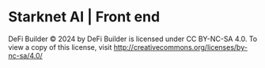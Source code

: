 # Starknet AI | Front end

DeFi Builder © 2024 by DeFi Builder is licensed under CC BY-NC-SA 4.0. To view a copy of this license, visit http://creativecommons.org/licenses/by-nc-sa/4.0/
